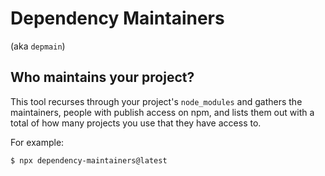 # Dependency Maintainers

(aka `depmain`)

## Who maintains your project?

This tool recurses through your project's `node_modules` and gathers the maintainers, people with publish access on npm, and lists them out with a total of how many projects you use that they have access to.

For example:

```bash
$ npx dependency-maintainers@latest



```


